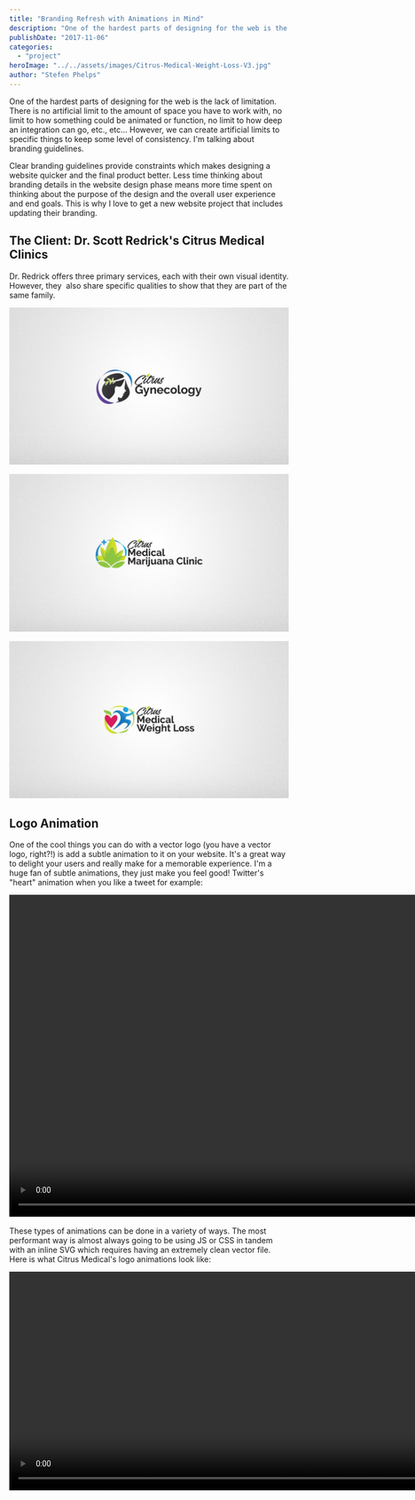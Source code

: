 ```yaml
---
title: "Branding Refresh with Animations in Mind"
description: "One of the hardest parts of designing for the web is the lack of limitation. There is no artificial limit to the amount of space you have to work with, no limit to how something could be animated or function"
publishDate: "2017-11-06"
categories:
  - "project"
heroImage: "../../assets/images/Citrus-Medical-Weight-Loss-V3.jpg"
author: "Stefen Phelps"
---
```


One of the hardest parts of designing for the web is the lack of limitation. There is no artificial limit to the amount of space you have to work with, no limit to how something could be animated or function, no limit to how deep an integration can go, etc., etc... However, we can create artificial limits to specific things to keep some level of consistency. I'm talking about branding guidelines.

Clear branding guidelines provide constraints which makes designing a website quicker and the final product better. Less time thinking about branding details in the website design phase means more time spent on thinking about the purpose of the design and the overall user experience and end goals. This is why I love to get a new website project that includes updating their branding.

## The Client: Dr. Scott Redrick's Citrus Medical Clinics

Dr. Redrick offers three primary services, each with their own visual identity. However, they  also share specific qualities to show that they are part of the same family.

![Citrus Gynecology Updated Logo](../../assets/images/Citrus-Gynecology-V2.jpg)

![Citrus Medical Marijuana Clinic Updated Logo](../../assets/images/Citrus-Medical-Marijuana-Clinic-V3.jpg)

![Citrus Medical Weight Loss Updated Logo](../../assets/images/Citrus-Medical-Weight-Loss-V3.jpg)

## Logo Animation

One of the cool things you can do with a vector logo (you have a vector logo, right?!) is add a subtle animation to it on your website. It's a great way to delight your users and really make for a memorable experience. I'm a huge fan of subtle animations, they just make you feel good! Twitter's "heart" animation when you like a tweet for example:

<video width="936" height="580" autoplay loop muted playsinline src="../../assets/images/heart-animation.mp4"></video>

These types of animations can be done in a variety of ways. The most performant way is almost always going to be using JS or CSS in tandem with an inline SVG which requires having an extremely clean vector file. Here is what Citrus Medical's logo animations look like:

<video width="1008" height="394" autoplay loop muted playsinline src="../../assets/images/svg-logo-animation.mp4"></video>
